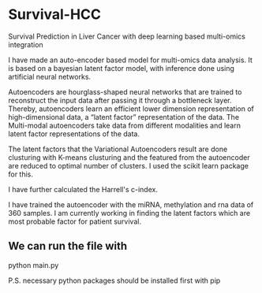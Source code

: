 # Survival-HCC
Survival Prediction in Liver Cancer with deep learning based multi-omics integration

I have made an auto-encoder based model for multi-omics data analysis. It is based on a bayesian latent factor model, with inference done using artificial neural networks.

Autoencoders are hourglass-shaped neural networks that are trained to reconstruct the input data after passing it through a bottleneck layer. Thereby, autoencoders learn an efficient lower dimension representation of high-dimensional data, a “latent factor” representation of the data. The Multi-modal autoencoders take data from different modalities and learn latent factor representations of the data.

The latent factors that the Variational Autoencoders result are done clusturing with K-means clusturing and the featured from the autoencoder are reduced to optimal number of clusters. I used the scikit learn package for this.

I have further calculated the Harrell's c-index.


I have trained the autoencoder with the miRNA, methylation and rna data of 360 samples. I am currently working in finding the latent factors which are most probable factor for patient survival.

## We can run the file with 
python main.py 


P.S. necessary python packages should be installed first with pip
